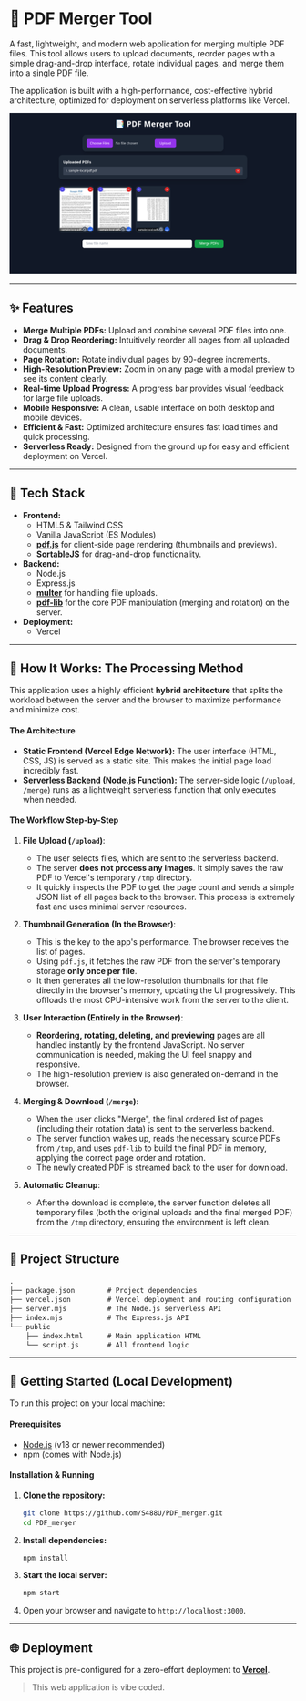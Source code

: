 # 📑 PDF Merger Tool

A fast, lightweight, and modern web application for merging multiple PDF files. This tool allows users to upload documents, reorder pages with a simple drag-and-drop interface, rotate individual pages, and merge them into a single PDF file.

The application is built with a high-performance, cost-effective hybrid architecture, optimized for deployment on serverless platforms like Vercel.

![PDF Merger Screenshot](https://github.com/S488U/PDF_merger/blob/main/public/Screenshot.png)

----

## ✨ Features

-   **Merge Multiple PDFs:** Upload and combine several PDF files into one.
-   **Drag & Drop Reordering:** Intuitively reorder all pages from all uploaded documents.
-   **Page Rotation:** Rotate individual pages by 90-degree increments.
-   **High-Resolution Preview:** Zoom in on any page with a modal preview to see its content clearly.
-   **Real-time Upload Progress:** A progress bar provides visual feedback for large file uploads.
-   **Mobile Responsive:** A clean, usable interface on both desktop and mobile devices.
-   **Efficient & Fast:** Optimized architecture ensures fast load times and quick processing.
-   **Serverless Ready:** Designed from the ground up for easy and efficient deployment on Vercel.

---

## 🔧 Tech Stack

-   **Frontend:**
    -   HTML5 & Tailwind CSS
    -   Vanilla JavaScript (ES Modules)
    -   [**pdf.js**](https://mozilla.github.io/pdf.js/) for client-side page rendering (thumbnails and previews).
    -   [**SortableJS**](https://github.com/SortableJS/Sortable) for drag-and-drop functionality.
-   **Backend:**
    -   Node.js
    -   Express.js
    -   [**multer**](https://github.com/expressjs/multer) for handling file uploads.
    -   [**pdf-lib**](https://pdf-lib.js.org/) for the core PDF manipulation (merging and rotation) on the server.
-   **Deployment:**
    -   Vercel

---

## 🚀 How It Works: The Processing Method

This application uses a highly efficient **hybrid architecture** that splits the workload between the server and the browser to maximize performance and minimize cost.

#### The Architecture
-   **Static Frontend (Vercel Edge Network):** The user interface (HTML, CSS, JS) is served as a static site. This makes the initial page load incredibly fast.
-   **Serverless Backend (Node.js Function):** The server-side logic (`/upload`, `/merge`) runs as a lightweight serverless function that only executes when needed.

#### The Workflow Step-by-Step

1.  **File Upload (`/upload`)**:
    -   The user selects files, which are sent to the serverless backend.
    -   The server **does not process any images**. It simply saves the raw PDF to Vercel's temporary `/tmp` directory.
    -   It quickly inspects the PDF to get the page count and sends a simple JSON list of all pages back to the browser. This process is extremely fast and uses minimal server resources.

2.  **Thumbnail Generation (In the Browser)**:
    -   This is the key to the app's performance. The browser receives the list of pages.
    -   Using `pdf.js`, it fetches the raw PDF from the server's temporary storage **only once per file**.
    -   It then generates all the low-resolution thumbnails for that file directly in the browser's memory, updating the UI progressively. This offloads the most CPU-intensive work from the server to the client.

3.  **User Interaction (Entirely in the Browser)**:
    -   **Reordering, rotating, deleting, and previewing** pages are all handled instantly by the frontend JavaScript. No server communication is needed, making the UI feel snappy and responsive.
    -   The high-resolution preview is also generated on-demand in the browser.

4.  **Merging & Download (`/merge`)**:
    -   When the user clicks "Merge", the final ordered list of pages (including their rotation data) is sent to the serverless backend.
    -   The server function wakes up, reads the necessary source PDFs from `/tmp`, and uses `pdf-lib` to build the final PDF in memory, applying the correct page order and rotation.
    -   The newly created PDF is streamed back to the user for download.

5.  **Automatic Cleanup**:
    -   After the download is complete, the server function deletes all temporary files (both the original uploads and the final merged PDF) from the `/tmp` directory, ensuring the environment is left clean.

---

## 📁 Project Structure

```
.
├── package.json        # Project dependencies
├── vercel.json         # Vercel deployment and routing configuration
├── server.mjs          # The Node.js serverless API
├── index.mjs           # The Express.js API
└── public
    ├── index.html      # Main application HTML
    └── script.js       # All frontend logic
```

---

## 🏁 Getting Started (Local Development)

To run this project on your local machine:

#### Prerequisites
-   [Node.js](https://nodejs.org/) (v18 or newer recommended)
-   npm (comes with Node.js)

#### Installation & Running

1.  **Clone the repository:**
    ```bash
    git clone https://github.com/S488U/PDF_merger.git
    cd PDF_merger
    ```

2.  **Install dependencies:**
    ```bash
    npm install
    ```

3.  **Start the local server:**
    ```bash
    npm start
    ```

4.  Open your browser and navigate to `http://localhost:3000`.

---

## 🌐 Deployment

This project is pre-configured for a zero-effort deployment to [**Vercel**](https://vercel.com/).

> This web application is vibe coded. 
